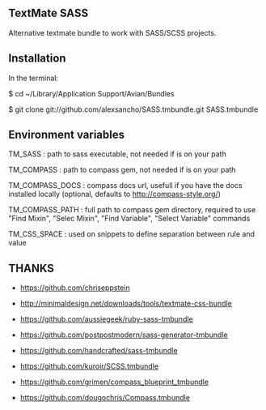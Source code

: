 ## TextMate SASS ##

Alternative textmate bundle to work with SASS/SCSS projects.

## Installation ##

In the terminal:

$ cd ~/Library/Application Support/Avian/Bundles  

$ git clone git://github.com/alexsancho/SASS.tmbundle.git SASS.tmbundle

Environment variables
---------------------

TM_SASS			: path to sass executable, not needed if is on your path  

TM_COMPASS		: path to compass gem, not needed if is on your path  

TM_COMPASS_DOCS : compass docs url, usefull if you have the docs installed locally (optional, defaults to http://compass-style.org/)  

TM_COMPASS_PATH : full path to compass gem directory, required to use "Find Mixin", "Selec Mixin", "Find Variable", "Select Variable" commands  

TM_CSS_SPACE    : used on snippets to define separation between rule and value

## THANKS ##

- https://github.com/chriseppstein

- http://minimaldesign.net/downloads/tools/textmate-css-bundle
- https://github.com/aussiegeek/ruby-sass-tmbundle
- https://github.com/postpostmodern/sass-generator-tmbundle
- https://github.com/handcrafted/sass-tmbundle
- https://github.com/kuroir/SCSS.tmbundle
- https://github.com/grimen/compass_blueprint_tmbundle
- https://github.com/dougochris/Compass.tmbundle

